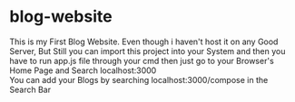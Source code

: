 # blog-website
This is my First Blog Website. Even though i haven't host it on any Good Server, But Still you can import this project into your System and then you have to run app.js file through your cmd then just go to your Browser's Home Page and Search localhost:3000 <br> You can add your Blogs by searching localhost:3000/compose in the Search Bar

